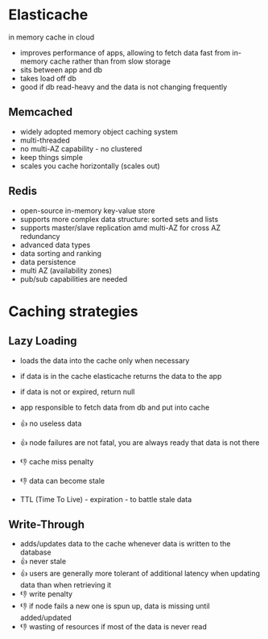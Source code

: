 # Elasticache
in memory cache in cloud

- improves performance of apps, allowing to fetch data fast from in-memory cache rather than from slow storage
- sits between app and db
- takes load off db
- good if db read-heavy and the data is not changing frequently

## Memcached 
- widely adopted memory object caching system
- multi-threaded
- no multi-AZ capability - no clustered 
- keep things simple
- scales you cache horizontally (scales out)

## Redis
- open-source in-memory key-value store
- supports more complex data structure: sorted sets and lists
- supports master/slave replication amd multi-AZ for cross AZ redundancy
- advanced data types
- data sorting and ranking
- data persistence
- multi AZ (availability zones)
- pub/sub capabilities are needed

# Caching strategies
## Lazy Loading
- loads the data into the cache only when necessary
- if data is in the cache elasticache returns the data to the app
- if data is not or expired, return null
- app responsible to fetch data from db and put into cache
- :+1: no useless data
- :+1: node failures are not fatal, you are always ready that data is not there
- :-1: cache miss penalty 
- :-1: data can become stale

- TTL (Time To Live) - expiration - to battle stale data 

## Write-Through
- adds/updates data to the cache whenever data is written to the database
- :+1: never stale
- :+1: users are generally more tolerant of additional latency when updating data than when retrieving it
- :-1: write penalty
- :-1: if node fails a new one is spun up, data is missing until added/updated
- :-1: wasting of resources if most of the data is never read